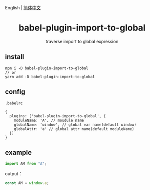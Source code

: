 English | [简体中文](./README_zh-CN.md)

<div align="center">
<h1>babel-plugin-import-to-global</h1>
traverse import to global expression
</div>

## install

```shell
npm i -D babel-plugin-import-to-global
// or
yarn add -D babel-plugin-import-to-global
```

## config

`.babelrc`

```shell
{
  plugins: ['babel-plugin-import-to-global', {
    moduleName: 'A', // moudule name
    globalName: 'window', // global var name(default window)
    globalAttr: 'a' // global attr name(default moduleName)
  }]
}
```

## example

```js
import AM from "A";
```

output：

```js
const AM = window.a;
```
